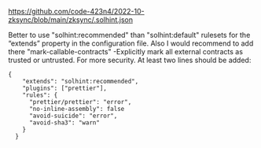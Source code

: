 https://github.com/code-423n4/2022-10-zksync/blob/main/zksync/.solhint.json

Better to use "solhint:recommended" than "solhint:default" rulesets for the “extends” property in the configuration file. Also I would recommend to add there "mark-callable-contracts" -Explicitly mark all external contracts as trusted or untrusted. For more security. 
At least two lines should be added:

    {
        "extends": "solhint:recommended",
        "plugins": ["prettier"],
        "rules": {
          "prettier/prettier": "error",
          "no-inline-assembly": false
          "avoid-suicide": "error",
          "avoid-sha3": "warn"
        }
      }

